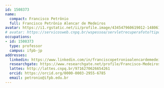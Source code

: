 ```yaml
---
id: 1508373
name:
  compact: Francisco Petrônio
  full: Francisco Petrônio Alencar de Medeiros
avatar: https://i1.rgstatic.net/ii/profile.image/434547960619012-1480615715387_Q128/Francisco-Medeiros-11.jpg
# avatar: https://servicosweb.cnpq.br/wspessoa/servletrecuperafoto?tipo=1&id=K4762566A8
occupations:
- id: 1508373
  type: professor
  campus: ifpb-jp
addresses:
  linkedin: https://www.linkedin.com/in/franciscopetronioalencardemedeiros/
  researchgate: https://www.researchgate.net/profile/Francisco-Medeiros-11
  lattes: http://lattes.cnpq.br/9716270626654261
  orcid: https://orcid.org/0000-0003-2955-6785
  email: petronio@ifpb.edu.br
---
```

